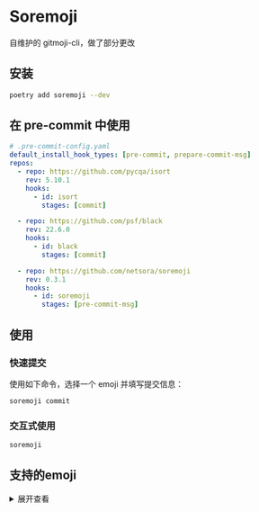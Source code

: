 # Soremoji

自维护的 gitmoji-cli，做了部分更改

## 安装

```bash
poetry add soremoji --dev
```

## 在 pre-commit 中使用

```yaml
# .pre-commit-config.yaml
default_install_hook_types: [pre-commit, prepare-commit-msg]
repos:
  - repo: https://github.com/pycqa/isort
    rev: 5.10.1
    hooks:
      - id: isort
        stages: [commit]

  - repo: https://github.com/psf/black
    rev: 22.6.0
    hooks:
      - id: black
        stages: [commit]

  - repo: https://github.com/netsora/soremoji
    rev: 0.3.1
    hooks:
      - id: soremoji
        stages: [pre-commit-msg]
```

## 使用

### 快速提交

使用如下命令，选择一个 emoji 并填写提交信息：

```bash
soremoji commit
```

### 交互式使用

```bash
soremoji
```

## 支持的emoji

<details>
<summary>展开查看</summary>

| 表情 |           名称            |                    介绍                    |
| :--: | :-----------------------: | :----------------------------------------: |
|  🎨  |            art            |                引起重大变化                |
| ⚡️  |            zap            |                  提高性能                  |
|  🔥  |           fire            |               删除代码或文件               |
|  🐛  |            bug            |                修复一个错误                |
|  ✨  |         sparkles          |                 引入新功能                 |
|  📝  |           memo            |               添加或更新文档               |
|  🚀  |          rocket           |                  部署东西                  |
|  💄  |         lipstick          |         添加或更新 UI 和 样式文件          |
|  🎉  |           tada            |                开始一个项目                |
|  ✅  |     white_check_mark      |            添加、更新或通过测试            |
|  🔖  |         bookmark          |               发布/版本表情                |
|  🚨  |      rotating_light       |          修复 编译器/linter 警告           |
|  🚧  |       construction        |               工作正在进行中               |
|  💚  |        green_heart        |                修复 CI 构建                |
|  ⬇️  |        arrow_down         |                  降级依赖                  |
|  ⬆️  |         arrow_up          |                  升级依赖                  |
|  📌  |          pushpin          |            将依赖固定到特定版本            |
|  👷  |    construction_worker    |           添加或更新 CI 构建系统           |
|  📈  | chart_with_upwards_trend  |          添加或更新分析或跟踪代码          |
|  ♻️  |          recycle          |                  重构代码                  |
|  ➕  |      heavy_plus_sign      |                 添加依赖项                 |
|  ➖  |     heavy_minus_sign      |                 删除依赖项                 |
|  🔧  |          wrench           |             添加或更新配置文件             |
|  🔨  |          hammer           |             添加或更新开发脚本             |
|  🌐  |   globe_with_meridians    |               国际化和本地化               |
|  ✏️  |          pencil2          |                修正拼写错误                |
| ⏪️  |          rewind           |                  还原更改                  |
|  🔀  | twisted_rightwards_arrows |                  合并分支                  |
| 📦️  |          package          |          添加或更新编译的文件或包          |
| 👽️  |           alien           |        由于外部 API 更改而更新代码         |
|  🚚  |           truck           | 移动或重命名资源（例如：文件、路径、路由） |
|  📄  |      page_facing_up       |              添加或更新许可证              |
|  💥  |           boom            |                引起重大变化                |
|  🍱  |           bento           |               添加或更新资产               |
| ♿️  |        wheelchair         |                提高可访问性                |
|  💡  |           bulb            |          添加或更新源代码中的注释          |
|  🍻  |           beers           |                 醉着写代码                 |
|  🔊  |        loud_sound         |               添加或更新日志               |
|  🔇  |           mute            |                  删除日志                  |
|  🚸  |     children_crossing     |            改善用户体验/可用性             |
|  🏗️  |   building_construction   |                进行架构更改                |
|  🙈  |        see_no_evil        |        添加或更新 `.gitignore` 文件        |
|  🏷️  |           label           |               添加或更新类型               |
|  🚩  |  triangular_flag_on_post  |          添加、更新或删除功能标志          |
|  🥅  |         goal_net          |                  捕捉错误                  |
|  🗑️  |        wastebasket        |             弃用需要清理的代码             |
|  ⚰️  |          coffin           |                 杀死死代码                 |
|  🧑‍💻  |       technologist        |               改善开发者体验               |

</details>
